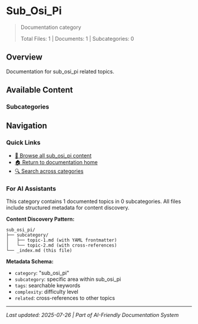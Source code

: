 # Sub_Osi_Pi

> Documentation category
>
> Total Files: 1 | Documents: 1 | Subcategories: 0

## Overview

Documentation for sub_osi_pi related topics.

## Available Content

### Subcategories

## Navigation

### Quick Links
- [📁 Browse all sub_osi_pi content](./)
- [🏠 Return to documentation home](../README.md)
- [🔍 Search across categories](../README.md#navigation-guide)

### For AI Assistants

This category contains 1 documented topics in 0 subcategories. All files include structured metadata for content discovery.

**Content Discovery Pattern:**
```
sub_osi_pi/
├── subcategory/
│   ├── topic-1.md (with YAML frontmatter)
│   └── topic-2.md (with cross-references)
└── _index.md (this file)
```

**Metadata Schema:**
- `category`: "sub_osi_pi"
- `subcategory`: specific area within sub_osi_pi
- `tags`: searchable keywords
- `complexity`: difficulty level
- `related`: cross-references to other topics

---

*Last updated: 2025-07-26 | Part of AI-Friendly Documentation System*
